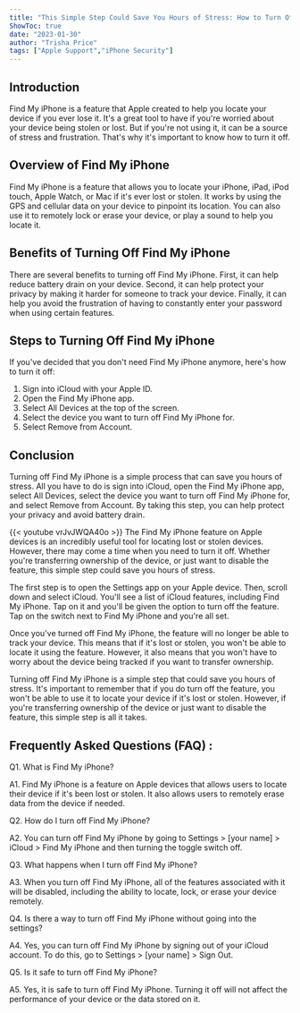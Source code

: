 ```yaml
---
title: "This Simple Step Could Save You Hours of Stress: How to Turn Off Find My iPhone Apple Support"
ShowToc: true 
date: "2023-01-30"
author: "Trisha Price" 
tags: ["Apple Support","iPhone Security"]
---
```

## Introduction

Find My iPhone is a feature that Apple created to help you locate your device if you ever lose it. It's a great tool to have if you're worried about your device being stolen or lost. But if you're not using it, it can be a source of stress and frustration. That's why it's important to know how to turn it off.

## Overview of Find My iPhone

Find My iPhone is a feature that allows you to locate your iPhone, iPad, iPod touch, Apple Watch, or Mac if it's ever lost or stolen. It works by using the GPS and cellular data on your device to pinpoint its location. You can also use it to remotely lock or erase your device, or play a sound to help you locate it.

## Benefits of Turning Off Find My iPhone

There are several benefits to turning off Find My iPhone. First, it can help reduce battery drain on your device. Second, it can help protect your privacy by making it harder for someone to track your device. Finally, it can help you avoid the frustration of having to constantly enter your password when using certain features.

## Steps to Turning Off Find My iPhone

If you've decided that you don't need Find My iPhone anymore, here's how to turn it off:

1. Sign into iCloud with your Apple ID.
2. Open the Find My iPhone app.
3. Select All Devices at the top of the screen.
4. Select the device you want to turn off Find My iPhone for.
5. Select Remove from Account.

## Conclusion

Turning off Find My iPhone is a simple process that can save you hours of stress. All you have to do is sign into iCloud, open the Find My iPhone app, select All Devices, select the device you want to turn off Find My iPhone for, and select Remove from Account. By taking this step, you can help protect your privacy and avoid battery drain.

{{< youtube vrJvJWQA40o >}} 
The Find My iPhone feature on Apple devices is an incredibly useful tool for locating lost or stolen devices. However, there may come a time when you need to turn it off. Whether you're transferring ownership of the device, or just want to disable the feature, this simple step could save you hours of stress.

The first step is to open the Settings app on your Apple device. Then, scroll down and select iCloud. You'll see a list of iCloud features, including Find My iPhone. Tap on it and you'll be given the option to turn off the feature. Tap on the switch next to Find My iPhone and you're all set.

Once you've turned off Find My iPhone, the feature will no longer be able to track your device. This means that if it's lost or stolen, you won't be able to locate it using the feature. However, it also means that you won't have to worry about the device being tracked if you want to transfer ownership.

Turning off Find My iPhone is a simple step that could save you hours of stress. It's important to remember that if you do turn off the feature, you won't be able to use it to locate your device if it's lost or stolen. However, if you're transferring ownership of the device or just want to disable the feature, this simple step is all it takes.

## Frequently Asked Questions (FAQ) :
Q1. What is Find My iPhone?

A1. Find My iPhone is a feature on Apple devices that allows users to locate their device if it's been lost or stolen. It also allows users to remotely erase data from the device if needed.

Q2. How do I turn off Find My iPhone?

A2. You can turn off Find My iPhone by going to Settings > [your name] > iCloud > Find My iPhone and then turning the toggle switch off.

Q3. What happens when I turn off Find My iPhone?

A3. When you turn off Find My iPhone, all of the features associated with it will be disabled, including the ability to locate, lock, or erase your device remotely.

Q4. Is there a way to turn off Find My iPhone without going into the settings?

A4. Yes, you can turn off Find My iPhone by signing out of your iCloud account. To do this, go to Settings > [your name] > Sign Out.

Q5. Is it safe to turn off Find My iPhone?

A5. Yes, it is safe to turn off Find My iPhone. Turning it off will not affect the performance of your device or the data stored on it.


